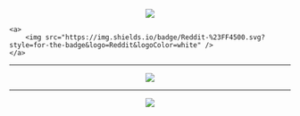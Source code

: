 <p align="center">
    <a>
        <img src="https://img.shields.io/badge/github-%23121011.svg?style=for-the-badge&logo=github&logoColor=white" />    
    </a>

    <a>
        <img src="https://img.shields.io/badge/Reddit-%23FF4500.svg?style=for-the-badge&logo=Reddit&logoColor=white" />    
    </a>    
</p>    

---

<p align="center">
    <img src="https://github-readme-stats.vercel.app/api?username=KingHector&show_icons=true&bg_color=ffffff00&hide_border=true&title_color=ffffff&text_color=ffffff" />
</p>

---

<p align="center">
    <img src="https://i.imgur.com/Aa8mB8H.gif" />
</p> 
